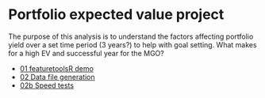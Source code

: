 # Portfolio expected value project

The purpose of this analysis is to understand the factors affecting portfolio yield over a set time period (3 years?) to help with goal setting. What makes for a high EV and successful year for the MGO?

* [01 featuretoolsR demo](https://phively.github.io/ksm-models/portfolio-ev-fy20/01%20featuretoolsR%20demo.nb.html)
* [02 Data file generation](https://phively.github.io/ksm-models/portfolio-ev-fy20/02%20Data%20file%20generation.nb.html)
* [02b Speed tests](https://phively.github.io/ksm-models/portfolio-ev-fy20/02b%20Speed%20tests.nb.html)
